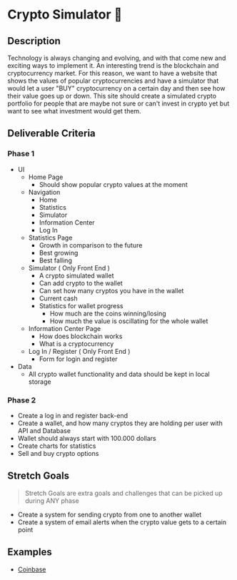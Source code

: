 # Crypto Simulator 🎫

## Description

Technology is always changing and evolving, and with that come new and exciting ways to implement it. An interesting trend is the blockchain and cryptocurrency market. For this reason, we want to have a website that shows the values of popular cryptocurrencies and have a simulator that would let a user "BUY" cryptocurrency on a certain day and then see how their value goes up or down. This site should create a simulated crypto portfolio for people that are maybe not sure or can't invest in crypto yet but want to see what investment would get them.

## Deliverable Criteria

### Phase 1

- UI
  - Home Page
    - Should show popular crypto values at the moment
  - Navigation
    - Home
    - Statistics
    - Simulator
    - Information Center
    - Log In
  - Statistics Page
    - Growth in comparison to the future
    - Best growing
    - Best falling
  - Simulator ( Only Front End )
    - A crypto simulated wallet
    - Can add crypto to the wallet
    - Can set how many cryptos you have in the wallet
    - Current cash
    - Statistics for wallet progress
      - How much are the coins winning/losing
      - How much the value is oscillating for the whole wallet
  - Information Center Page
    - How does blockchain works
    - What is a cryptocurrency
  - Log In / Register ( Only Front End )
    - Form for login and register
- Data
  - All crypto wallet functionality and data should be kept in local storage

### Phase 2

- Create a log in and register back-end
- Create a wallet, and how many cryptos they are holding per user with API and Database
- Wallet should always start with 100.000 dollars
- Create charts for statistics
- Sell and buy crypto options

## Stretch Goals

> Stretch Goals are extra goals and challenges that can be picked up during ANY phase

- Create a system for sending crypto from one to another wallet
- Create a system of email alerts when the crypto value gets to a certain point

## Examples

- [Coinbase](https://www.coinbase.com/)
